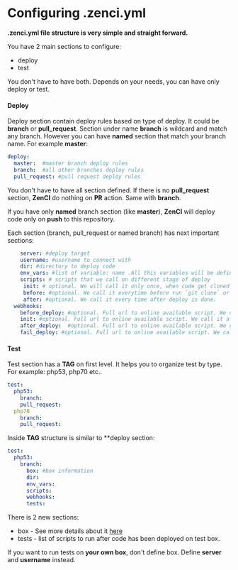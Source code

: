 # Configuring .zenci.yml

**.zenci.yml file structure is very simple and straight forward.**

You have 2 main sections to configure:
- deploy
- test

You don't have to have both. Depends on your needs, you can have only deploy or test.

#### Deploy

Deploy section contain deploy rules based on type of deploy. It could be **branch** or **pull_request**.
Section under name **branch** is wildcard and match any branch. However you can have **named** section that match your branch name. For example **master**:

```yaml
deploy:
  master:  #master branch deploy rules
  branch:  #all other branches deploy rules
  pull_request: #pull request deploy rules
```

You don't have to have all section defined. If there is no **pull_request** section, **ZenCI** do nothing on **PR** action. Same with **branch**. 

If you have only **named** branch section (like **master**), **ZenCI** will deploy code only on **push** to this repository.

Each section (branch, pull_request or named branch) has next important sections:

```yaml
    server: #deploy target 
    username: #username to connect with
    dir: #directory to deploy code
    env_vars: #list of variable: name .All this variables will be defined as Environment Variables.
    scripts: # scripts that we call on different stage of deploy
     init: # optional. We will call it only once, when code get cloned from repository
     before: #optional. We call it everytime before run `git clone` or `git pull`. You can use it to make a backup for example.
     after: #optional. We call it every time after deploy is done.
  webhooks:
    before_deploy: #optional. Full url to online available script. We call it before deploy. It can return Environment Variables.
    init: #optional. Full url to online available script. We call it after `git clone` happen. It can return Environment Variables.
    after_deploy:  #optional. Full url to online available script. We call it after `git clone` or `git pull` happen.
    fail_deploy: #optional. Full url to online available script. We call it if any errors happen during deploy. 
```

#### Test

Test section has a **TAG** on first level. It helps you to organize test by type. For example: php53, php70 etc..

```yaml
test:
  php53:
    branch:
    pull_request:
  php70
    branch:
    pull_request:
```

Inside **TAG** structure is similar to **deploy section:

```yaml
test:
  php53:
    branch:
      box: #box information
      dir:
      env_vars:
      scripts:
      webhooks:
      tests:
```

There is 2 new sections:
- box - See more details about it [here](http://docs.zen.ci/tests/test-boxes-information)
- tests - list of scripts to run after code has been deployed on test box.

If you want to run tests on **your own box**, don't define box. Define **server** and **username** instead.



